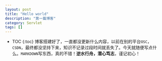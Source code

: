 ```yaml
---
layout: post
title: "Hello world"
description: "第一篇博客"
category: Servlet
tags: []
---
```

* TOC
{:toc}
博客搭建好了，一直都没更新什么内容，以前在别的平台`OSC`，`CSDN`，最终都没坚持下来，知识不记录过段时间就丢失了。今天就随便写点什么。`MARKDOWN`写东西，真的不错！**逆水行舟，潜心笃志**，谨记初心！
